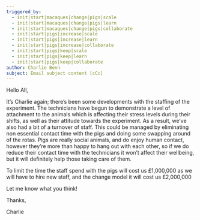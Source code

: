 ```yaml
---
triggered_by:
  - init|start|macaques|change|pigs|scale
  - init|start|macaques|change|pigs|learn
  - init|start|macaques|change|pigs|collaborate
  - init|start|pigs|increase|scale
  - init|start|pigs|increase|learn
  - init|start|pigs|increase|collaborate
  - init|start|pigs|keep|scale
  - init|start|pigs|keep|learn
  - init|start|pigs|keep|collaborate
author: Charlie Benn
subject: Email subject content [cCc]
---
```

Hello All,

It’s Charlie again; there’s been some developments with the staffing of the experiment. The technicians have begun to demonstrate a level of attachment to the animals which is affecting their stress levels during their shifts, as well as their attitude towards the experiment. As a result, we’ve also had a bit of a turnover of staff. This could be managed by eliminating non essential contact time with the pigs and doing some swapping around of the rotas. Pigs are really social animals, and do enjoy human contact, however they’re more than happy to hang out with each other, so if we do reduce their contact time with the technicians it won’t affect their wellbeing, but it will definitely help those taking care of them.

To limit the time the staff spend with the pigs will cost us £1,000,000 as we will have to hire new staff, and the change model it will cost us £2,000,000

Let me know what you think! 

Thanks,

Charlie
